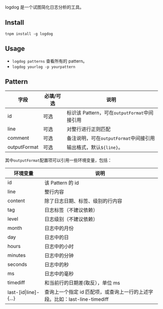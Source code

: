 logdog 是一个试图简化日志分析的工具。

## Install

`tnpm install -g logdog`

## Usage

- `logdog patterns` 查看所有的 pattern。
- `logdog yourlog -p yourpattern`

## Pattern

| 字段         | 必填/可选 | 说明                                         |
| ------------ | --------- | -------------------------------------------- |
| id           | 可选      | 标识该 Pattern，可在`outputFormat`中间接引用 |
| line         | 可选      | 对整行进行正则匹配                           |
| comment      | 可选      | 备注说明，可在`outputFormat`中间接引用       |
| outputFormat | 可选      | 输出格式，默认`${line}`。                    |

其中`outputFormat`配置项可以引用一些环境变量，包括：

| 环境变量               | 说明                                                                       |
| ---------------------- | -------------------------------------------------------------------------- |
| id                     | 该 Pattern 的 id                                                           |
| line                   | 整行内容                                                                   |
| content                | 除了日志日期、标签、级别的行内容                                           |
| tag                    | 日志标签（不建议依赖）                                                     |
| level                  | 日志级别（不建议依赖）                                                     |
| month                  | 日志中的月份                                                               |
| day                    | 日志中的日                                                                 |
| hours                  | 日志中的小时                                                               |
| minutes                | 日志中的分钟                                                               |
| seconds                | 日志中的秒                                                                 |
| ms                     | 日志中的毫秒                                                               |
| timediff               | 和当前行的日期差(取反），单位 ms                                           |
| last-\[id\|line]-{...} | 查询上一个指定 id 匹配项，或查询上一行的上述字段。比如：last-line-timediff |
